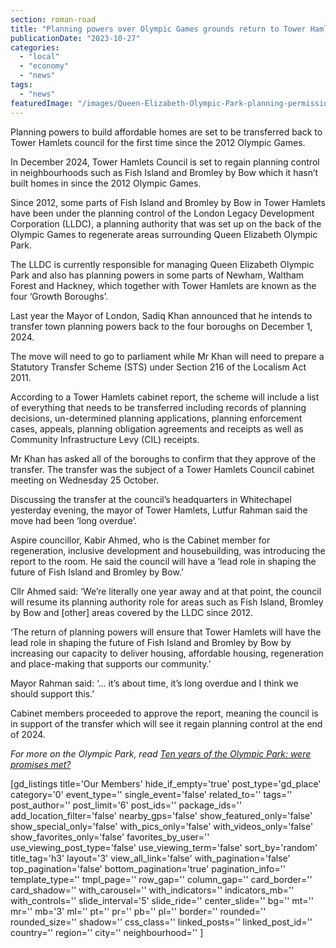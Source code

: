 ```yaml
---
section: roman-road
title: "Planning powers over Olympic Games grounds return to Tower Hamlets"
publicationDate: "2023-10-27"
categories: 
  - "local"
  - "economy"
  - "news"
tags: 
  - "news"
featuredImage: "/images/Queen-Elizabeth-Olympic-Park-planning-permission-tower-hamlets.jpg"
---
```


Planning powers to build affordable homes are set to be transferred back to Tower Hamlets council for the first time since the 2012 Olympic Games. 

In December 2024, Tower Hamlets Council is set to regain planning control in neighbourhoods such as Fish Island and Bromley by Bow which it hasn’t built homes in since the 2012 Olympic Games.

Since 2012, some parts of Fish Island and Bromley by Bow in Tower Hamlets have been under the planning control of the London Legacy Development Corporation (LLDC), a planning authority that was set up on the back of the Olympic Games to regenerate areas surrounding Queen Elizabeth Olympic Park.

The LLDC is currently responsible for managing Queen Elizabeth Olympic Park and also has planning powers in some parts of Newham, Waltham Forest and Hackney, which together with Tower Hamlets are known as the four ‘Growth Boroughs’.

Last year the Mayor of London, Sadiq Khan announced that he intends to transfer town planning powers back to the four boroughs on December 1, 2024.

The move will need to go to parliament while Mr Khan will need to prepare a Statutory Transfer Scheme (STS) under Section 216 of the Localism Act 2011.

According to a Tower Hamlets cabinet report, the scheme will include a list of everything that needs to be transferred including records of planning decisions, un-determined planning applications, planning enforcement cases, appeals, planning obligation agreements and receipts as well as Community Infrastructure Levy (CIL) receipts.

Mr Khan has asked all of the boroughs to confirm that they approve of the transfer. The transfer was the subject of a Tower Hamlets Council cabinet meeting on Wednesday 25 October.

Discussing the transfer at the council’s headquarters in Whitechapel yesterday evening, the mayor of Tower Hamlets, Lutfur Rahman said the move had been ‘long overdue’.

Aspire councillor, Kabir Ahmed, who is the Cabinet member for regeneration, inclusive development and housebuilding, was introducing the report to the room. He said the council will have a ‘lead role in shaping the future of Fish Island and Bromley by Bow.’

Cllr Ahmed said: ‘We’re literally one year away and at that point, the council will resume its planning authority role for areas such as Fish Island, Bromley by Bow and \[other\] areas covered by the LLDC since 2012.

‘The return of planning powers will ensure that Tower Hamlets will have the lead role in shaping the future of Fish Island and Bromley by Bow by increasing our capacity to deliver housing, affordable housing, regeneration and place-making that supports our community.’

Mayor Rahman said: ‘… it’s about time, it’s long overdue and I think we should support this.’

Cabinet members proceeded to approve the report, meaning the council is in support of the transfer which will see it regain planning control at the end of 2024.

_For more on the Olympic Park, read_ [_Ten years of the Olympic Park: were promises met?_](https://romanroadlondon.com/ten-years-on-queen-elizabeth-olympic-park/)

\[gd\_listings title='Our Members' hide\_if\_empty='true' post\_type='gd\_place' category='0' event\_type='' single\_event='false' related\_to='' tags='' post\_author='' post\_limit='6' post\_ids='' package\_ids='' add\_location\_filter='false' nearby\_gps='false' show\_featured\_only='false' show\_special\_only='false' with\_pics\_only='false' with\_videos\_only='false' show\_favorites\_only='false' favorites\_by\_user='' use\_viewing\_post\_type='false' use\_viewing\_term='false' sort\_by='random' title\_tag='h3' layout='3' view\_all\_link='false' with\_pagination='false' top\_pagination='false' bottom\_pagination='true' pagination\_info='' template\_type='' tmpl\_page='' row\_gap='' column\_gap='' card\_border='' card\_shadow='' with\_carousel='' with\_indicators='' indicators\_mb='' with\_controls='' slide\_interval='5' slide\_ride='' center\_slide='' bg='' mt='' mr='' mb='3' ml='' pt='' pr='' pb='' pl='' border='' rounded='' rounded\_size='' shadow='' css\_class='' linked\_posts='' linked\_post\_id='' country='' region='' city='' neighbourhood='' \]
